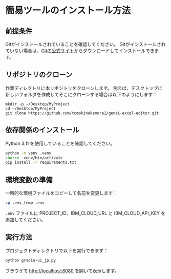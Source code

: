 # 簡易ツールのインストール方法

## 前提条件
Gitがインストールされていることを確認してください。
Gitがインストールされていない場合は、[Gitの公式サイト](https://git-scm.com/book/ja/v2/%E4%BD%BF%E3%81%84%E5%A7%8B%E3%82%81%E3%82%8B-Git%E3%81%AE%E3%82%A4%E3%83%B3%E3%82%B9%E3%83%88%E3%83%BC%E3%83%AB)からダウンロードしてインストールできます。

## リポジトリのクローン
作業ディレクトリに本リポジトリをクローンします。
例えば、デスクトップに新しいフォルダを作成してそこにクローンする場合は以下のようにします：

```
mkdir -p ~/Desktop/MyProject
cd ~/Desktop/MyProject
git clone https://github.com/tomokinakamura1/genai-excel-editor.git
```

## 依存関係のインストール

Python 3.11 を使用していることを確認してください。

```bash
python -m venv .venv
source .venv/bin/activate
pip install -r requirements.txt
```

## 環境変数の準備

一時的な環境ファイルをコピーして名前を変更します：

```bash
cp .env_temp .env
```
`.env` ファイルに PROJECT_ID、IBM_CLOUD_URL と IBM_CLOUD_API_KEY を追加してください。

## 実行方法

プロジェクトディレクトリで以下を実行できます：

```bash
python gradio-ui_jp.py
```
ブラウザで [http://localhost:8080](http://localhost:8080) を開いて表示します。

